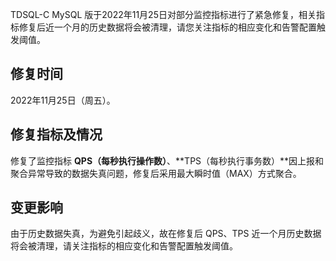 TDSQL-C MySQL 版于2022年11月25日对部分监控指标进行了紧急修复，相关指标修复后近一个月的历史数据将会被清理，请您关注指标的相应变化和告警配置触发阈值。

## 修复时间
2022年11月25日（周五）。

## 修复指标及情况
修复了监控指标 **QPS（每秒执行操作数）**、**TPS（每秒执行事务数）**因上报和聚合异常导致的数据失真问题，修复后采用最大瞬时值（MAX）方式聚合。

## 变更影响
由于历史数据失真，为避免引起歧义，故在修复后 QPS、TPS 近一个月历史数据将会被清理，请关注指标的相应变化和告警配置触发阈值。
